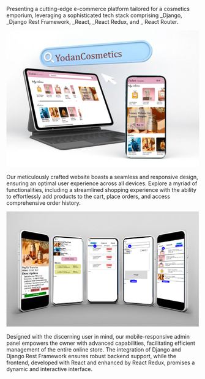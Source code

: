 Presenting a cutting-edge e-commerce platform tailored for a cosmetics emporium, leveraging a sophisticated tech stack comprising 
    _Django, 
    _Django Rest Framework, 
    _React, 
    _React Redux, and
    _ React Router. 
    

![MOKUP](Untitled-2.png)

Our meticulously crafted website boasts a seamless and responsive design, ensuring an optimal user experience across all devices. Explore a myriad of functionalities, including a streamlined shopping experience with the ability to effortlessly add products to the cart, place orders, and access comprehensive order history.

![MOKUPt](adminmobileview.png)

Designed with the discerning user in mind, our mobile-responsive admin panel empowers the owner with advanced capabilities, facilitating efficient management of the entire online store. The integration of Django and Django Rest Framework ensures robust backend support, while the frontend, developed with React and enhanced by React Redux, promises a dynamic and interactive interface.